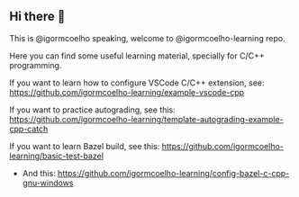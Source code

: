 ## Hi there 👋

This is @igormcoelho speaking, welcome to @igormcoelho-learning repo.

Here you can find some useful learning material, specially for C/C++ programming.

If you want to learn how to configure VSCode C/C++ extension, see: https://github.com/igormcoelho-learning/example-vscode-cpp

If you want to practice autograding, see this: https://github.com/igormcoelho-learning/template-autograding-example-cpp-catch

If you want to learn Bazel build, see this: https://github.com/igormcoelho-learning/basic-test-bazel
  - And this: https://github.com/igormcoelho-learning/config-bazel-c-cpp-gnu-windows
